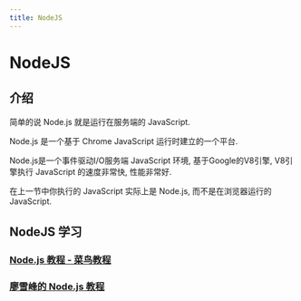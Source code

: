 ```yaml
---
title: NodeJS
---
```


# NodeJS

## 介绍

简单的说 Node.js 就是运行在服务端的 JavaScript.

Node.js 是一个基于 Chrome JavaScript 运行时建立的一个平台.

Node.js是一个事件驱动I/O服务端 JavaScript 环境, 基于Google的V8引擎, V8引擎执行 JavaScript 的速度非常快, 性能非常好.

在上一节中你执行的 JavaScript 实际上是 Node.js, 而不是在浏览器运行的 JavaScript.

## NodeJS 学习

### [Node.js 教程 - 菜鸟教程](https://www.runoob.com/nodejs/nodejs-tutorial.html)

### [廖雪峰的 Node.js 教程](https://www.liaoxuefeng.com/wiki/1022910821149312/1023025235359040)